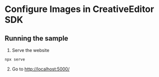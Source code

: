 # Configure Images in CreativeEditor SDK


## Running the sample

1. Serve the website

```bash
npx serve
```

2. Go to [http://localhost:5000/](http://localhost:5000/)
